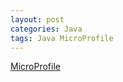 ```yaml
---
layout: post
categories: Java
tags: Java MicroProfile
---
```


[MicroProfile](https://microprofile.io/)